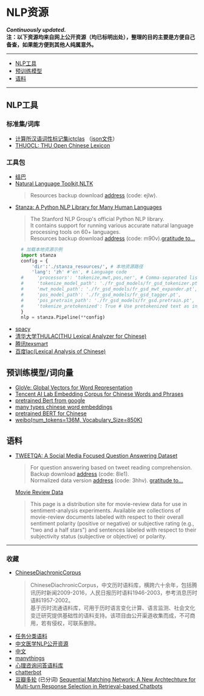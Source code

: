 # NLP资源
***Continuously updated.***  
**注：以下资源均来自网上公开资源（均已标明出处），整理的目的主要是方便自己备查，如果能方便到其他人纯属意外。**

____
- [NLP工具](#NLP工具)  
- [预训练模型](#预训练模型)  
- [语料](#语料)  
____

## NLP工具
### 标准集/词库
- [计算所汉语词性标记集ictclas](http://ictclas.nlpir.org/nlpir/html/readme.htm) （[json文件](./)）
- [THUOCL: THU Open Chinese Lexicon](https://github.com/thunlp/THUOCL)

### 工具包
- [结巴](https://github.com/fxsjy/jieba)
- [Natural Language Toolkit,NLTK](https://www.nltk.org/) 
  > Resources backup download [address](https://pan.baidu.com/s/18olLCaXSnbKAghdVhGdW7A) (code: ejlw).
- [Stanza: A Python NLP Library for Many Human Languages](https://github.com/stanfordnlp/stanza) 
  > The Stanford NLP Group's official Python NLP library. <br/>
  > It contains support for running various accurate natural language processing tools on 60+ languages. <br/>
  > Resources backup download [address](https://pan.baidu.com/s/1jm_xiCaTdNari8P7zFSouQ) (code: m90v).[gratitude to...](https://blog.csdn.net/GodDavide/article/details/105539730)
  ```python  
    # 加载本地资源示例
    import stanza    
    config = {
        'dir':'./stanza_resources/', # 本地资源路径
        'lang': 'zh' #'en', # Language code
    #     'processors': 'tokenize,mwt,pos,ner', # Comma-separated list of processors to use        
    #     'tokenize_model_path': './fr_gsd_models/fr_gsd_tokenizer.pt', # Processor-specific arguments are set with keys "{processor_name}_{argument_name}"
    #     'mwt_model_path': './fr_gsd_models/fr_gsd_mwt_expander.pt',
    #     'pos_model_path': './fr_gsd_models/fr_gsd_tagger.pt',
    #     'pos_pretrain_path': './fr_gsd_models/fr_gsd.pretrain.pt',
    #     'tokenize_pretokenized': True # Use pretokenized text as input and disable tokenization
    }
    nlp = stanza.Pipeline(**config)
  ```
- [spacy](https://spacy.io/usage/spacy-101)
- [清华大学THULAC(THU Lexical Analyzer for Chinese)](http://thulac.thunlp.org/)  
- [腾讯texsmart](https://ai.tencent.com/ailab/nlp/texsmart/zh/index.htmll)       
- [百度lac(Lexical Analysis of Chinese)](https://github.com/baidu/lac) 

## 预训练模型/词向量
- [GloVe: Global Vectors for Word Representation](https://nlp.stanford.edu/projects/glove/)
- [Tencent AI Lab Embedding Corpus for Chinese Words and Phrases](https://ai.tencent.com/ailab/nlp/zh/index.html)  
- [pretrained Bert from google](https://github.com/google-research/bert/blob/master/multilingual.md)
- [many types chinese word embeddings](https://github.com/Embedding/Chinese-Word-Vectors)
- [pretrained BERT for Chinese](https://github.com/ymcui/Chinese-BERT-wwm)
- [weibo(num_tokens=136M, Vocabulary_Size=850K)](http://www.nlpir.org/wordpress/download/weibo.7z)

## 语料
- [TWEETQA: A Social Media Focused Question Answering Dataset](https://tweetqa.github.io/)
  > For question answering based on tweet reading comprehension.<br/>
  > Backup download [address](https://pan.baidu.com/s/1CDNHmfiryxWIOxj8FGqnRw) (code: 8le1).<br/>
  > Normalized data version [address](https://pan.baidu.com/s/12OdWBRQOO1nCBkAPTsMqKQ) (code: 3hhv). [gratitude to...](https://github.com/WhaleFallzz/NUT_RC)

  [Movie Review Data](https://www.cs.cornell.edu/people/pabo/movie-review-data/)
  > This page is a distribution site for movie-review data for use in sentiment-analysis experiments.
   Available are collections of movie-review documents labeled with respect to their overall sentiment polarity (positive or negative) or subjective rating (e.g., "two and a half stars") and sentences labeled with respect to their subjectivity status (subjective or objective) or polarity.

____
  
### 收藏
- [ChineseDiachronicCorpus](https://github.com/liuhuanyong/ChineseDiachronicCorpus)   
    > ChineseDiachronicCorpus，中文历时语料库，横跨六十余年，包括腾讯历时新闻2009-2016，人民日报历时语料1946-2003，参考消息历时语料1957-2002。<br/>
    > 基于历时流通语料库，可用于历时语言变化计算、语言监测、社会文化变迁研究提供基础性的语料支持。该项目由公开渠道收集而成，不可商用，若有侵权，可联系删除。    
- [任务分类语料](https://github.com/SimmerChan/corpus)
- [中文医学NLP公开资源](https://github.com/GanjinZero/awesome_Chinese_medical_NLP)
- [中文](https://github.com/brightmart/nlp_chinese_corpus)
- [manythings](http://www.manythings.org/anki/)
- [心理咨询问答语料库](https://github.com/chatopera/efaqa-corpus-zh)
- [chatterbot](https://github.com/gunthercox/chatterbot-corpus)
- [豆瓣多轮](https://github.com/MarkWuNLP/MultiTurnResponseSelection) (已分词) [Sequential Matching Network: A New Archtechture for Multi-turn Response Selection in Retrieval-based Chatbots](https://www.aclweb.org/anthology/P17-1046/)
